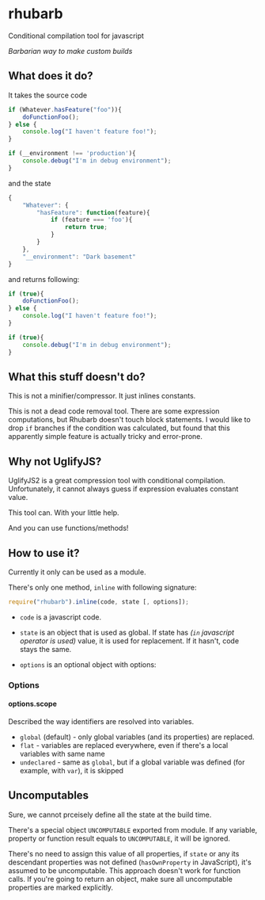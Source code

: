 # rhubarb
Conditional compilation tool for javascript

_Barbarian way to make custom builds_

## What does it do?

It takes the source code

```javascript
if (Whatever.hasFeature("foo")){
	doFunctionFoo();
} else {
	console.log("I haven't feature foo!");
}

if (__environment !== 'production'){
	console.debug("I'm in debug environment");
}
```

and the state

```javascript
{
	"Whatever": {
		"hasFeature": function(feature){
			if (feature === 'foo'){
				return true;
			}
		}
	},
	"__environment": "Dark basement"
}
```

and returns following:

```javascript
if (true){
	doFunctionFoo();
} else {
	console.log("I haven't feature foo!");
}

if (true){
	console.debug("I'm in debug environment");
}
```

## What this stuff doesn't do?

This is not a minifier/compressor. It just inlines constants.

This is not a dead code removal tool. There are some expression computations, but Rhubarb doesn't touch block
statements. I would like to drop `if` branches if the condition was calculated, but found that this
apparently simple feature is actually tricky and error-prone.

## Why not UglifyJS?

UglifyJS2 is a great compression tool with conditional compilation.
Unfortunately, it cannot always guess if expression evaluates constant value.

This tool can. With your little help.

And you can use functions/methods!

## How to use it?

Currently it only can be used as a module.

There's only one method, `inline` with following signature:

```javascript
require("rhubarb").inline(code, state [, options]);
```

- `code` is a javascript code.

- `state` is an object that is used as global.
If state has _(`in` javascript operator is used)_ value, it is used for replacement.
If it hasn't, code stays the same.

- `options` is an optional object with options:

### Options

#### options.scope

Described the way identifiers are resolved into variables.

- `global` (default) - only global variables (and its properties) are replaced.
- `flat` - variables are replaced everywhere, even if there's a local variables with same name
- `undeclared` - same as `global`, but if a global variable was defined (for example, with `var`), it is skipped


## Uncomputables

Sure, we cannot prceisely define all the state at the build time.

There's a special object `UNCOMPUTABLE` exported from module.
If any variable, property or function result equals to `UNCOMPUTABLE`, it will be ignored.

There's no need to assign this value of all properties, if `state` or any its descendant properties was not defined
(`hasOwnProperty` in JavaScript), it's assumed to be uncomputable. This approach doesn't work for function calls.
If you're going to return an object, make sure all uncomputable properties are marked explicitly.
